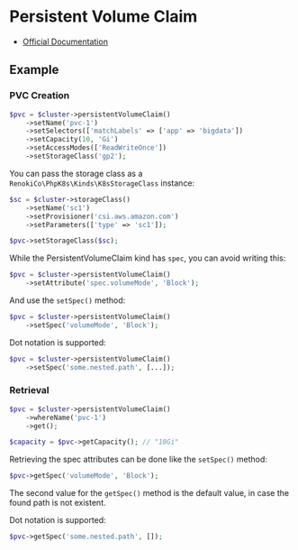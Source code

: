 # Persistent Volume Claim

- [Official Documentation](https://kubernetes.io/docs/concepts/storage/persistent-volumes/#persistentvolumeclaims)

## Example

### PVC Creation

```php
$pvc = $cluster->persistentVolumeClaim()
    ->setName('pvc-1')
    ->setSelectors(['matchLabels' => ['app' => 'bigdata'])
    ->setCapacity(10, 'Gi')
    ->setAccessModes(['ReadWriteOnce'])
    ->setStorageClass('gp2');
```

You can pass the storage class as a `RenokiCo\PhpK8s\Kinds\K8sStorageClass` instance:

```php
$sc = $cluster->storageClass()
    ->setName('sc1')
    ->setProvisioner('csi.aws.amazon.com')
    ->setParameters(['type' => 'sc1']);

$pvc->setStorageClass($sc);
```

While the PersistentVolumeClaim kind has `spec`, you can avoid writing this:

```php
$pvc = $cluster->persistentVolumeClaim()
    ->setAttribute('spec.volumeMode', 'Block');
```

And use the `setSpec()` method:

```php
$pvc = $cluster->persistentVolumeClaim()
    ->setSpec('volumeMode', 'Block');
```

Dot notation is supported:

```php
$pvc = $cluster->persistentVolumeClaim()
    ->setSpec('some.nested.path', [...]);
```

### Retrieval

```php
$pvc = $cluster->persistentVolumeClaim()
    ->whereName('pvc-1')
    ->get();

$capacity = $pvc->getCapacity(); // "10Gi"
```

Retrieving the spec attributes can be done like the `setSpec()` method:

```php
$pvc->getSpec('volumeMode', 'Block');
```

The second value for the `getSpec()` method is the default value, in case the found path is not existent.

Dot notation is supported:

```php
$pvc->getSpec('some.nested.path', []);
```
